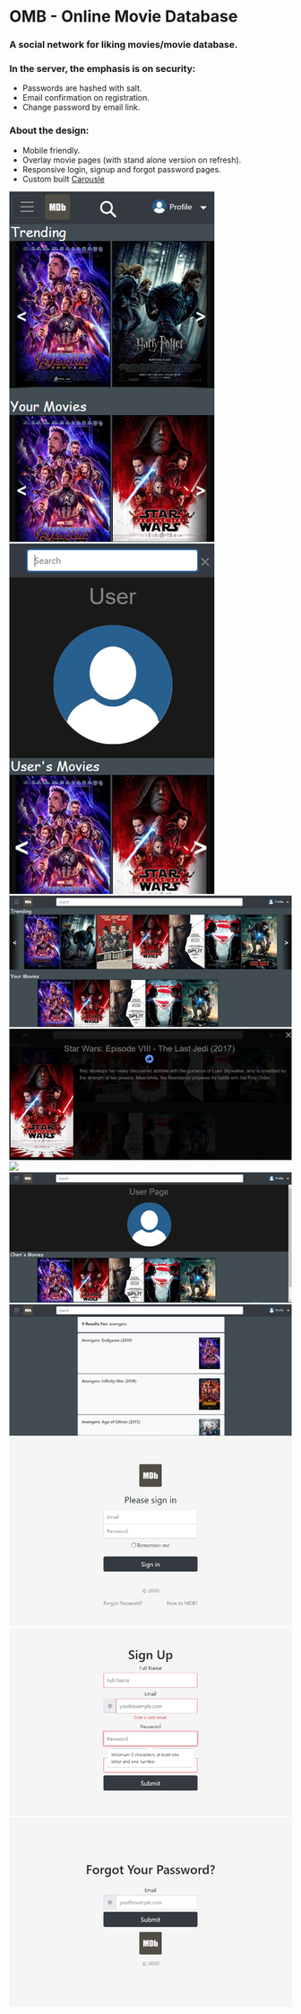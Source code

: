 # OMB - Online Movie Database

### A social network for liking movies/movie database.

### In the server, the emphasis is on security:

- Passwords are hashed with salt.
- Email confirmation on registration.
- Change password by email link.

### About the design:

- Mobile friendly.
- Overlay movie pages (with stand alone version on refresh).
- Responsive login, signup and forgot password pages.
- Custom built <a href= "/CustomCarusel/">Carousle</a>

<img src="readme files/mobile.png"> <img src="readme files/mobile2.png">
<img src="readme files/home.png">
<img src="readme files/movie_page.png">
<img src="readme files/search_page.png">
<img src="readme files/user_page.png">
<img src="readme files/search.png">
<img src="readme files/login.png">
<img src="readme files/signup.png">
<img src="readme files/forgot_password.png">
